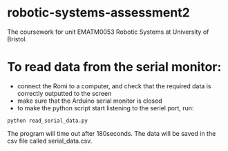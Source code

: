 # robotic-systems-assessment2
The coursework for unit EMATM0053 Robotic Systems at University of Bristol.


# To read data from the serial monitor:
* connect the Romi to a computer, and check that the required data is correctly outputted to the screen
* make sure that the Arduino serial monitor is closed
* to make the python script start listening to the seriel port, run:
```
python read_serial_data.py
```
The program will time out after 180seconds. The data will be saved in the csv file called serial_data.csv.
